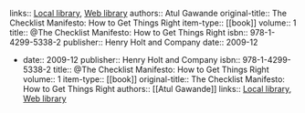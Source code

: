 links:: [Local library](zotero://select/library/items/EUT9K674), [Web library](https://www.zotero.org/users/9751538/items/EUT9K674)
authors:: Atul Gawande
original-title:: The Checklist Manifesto: How to Get Things Right
item-type:: [[book]]
volume:: 1
title:: @The Checklist Manifesto: How to Get Things Right
isbn:: 978-1-4299-5338-2
publisher:: Henry Holt and Company
date:: 2009-12

- date:: 2009-12
  publisher:: Henry Holt and Company
  isbn:: 978-1-4299-5338-2
  title:: @The Checklist Manifesto: How to Get Things Right
  volume:: 1
  item-type:: [[book]]
  original-title:: The Checklist Manifesto: How to Get Things Right
  authors:: [[Atul Gawande]]
  links:: [Local library](zotero://select/library/items/EUT9K674), [Web library](https://www.zotero.org/users/9751538/items/EUT9K674)
